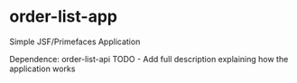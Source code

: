 # order-list-app
Simple JSF/Primefaces Application

Dependence: order-list-api
TODO - Add full description explaining how the application works
